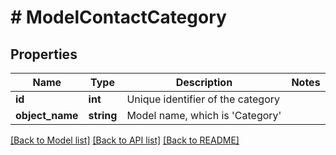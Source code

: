 # # ModelContactCategory

## Properties

Name | Type | Description | Notes
------------ | ------------- | ------------- | -------------
**id** | **int** | Unique identifier of the category |
**object_name** | **string** | Model name, which is &#39;Category&#39; |

[[Back to Model list]](../../README.md#models) [[Back to API list]](../../README.md#endpoints) [[Back to README]](../../README.md)
